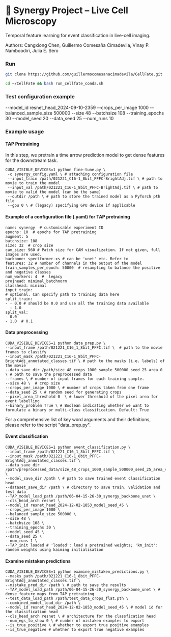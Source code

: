 # 📸 Synergy Project – Live Cell Microscopy

Temporal feature learning for event classification in live-cell imaging.

Authors:
Cangxiong Chen, Guillermo Comesaña Cimadevila, Vinay P. Namboodiri, Julia E. Sero

### Run

```bash
git clone https://github.com/guillermocomesanacimadevila/CellFate.git
```

```bash
cd ~/CellFate && bash run_cellfate_conda.sh
```

### Test configuration example
--model_id resnet_head_2024-09-10-2359 --crops_per_image 1000 
--balanced_sample_size 500000 --size 48 --batchsize 108 
--training_epochs 30 --model_seed 20 --data_seed 25 --num_runs 10

### Example usage
#### TAP Pretraining
In this step, we pretrain a time arrow prediction model to get dense features for the downstream task.
```
CUDA_VISIBLE_DEVICES=1 python fine-tune.py \ 
 -c synergy_config.yaml \ # attaching configuration file 
 --input_train /path/021221_C16-1_8bit_PFFC-BrightAdj.tif \ # path to movie to train the model
 --input_val /path/021221_C16-1_8bit_PFFC-BrightAdj.tif \ # path to movie to valid the model (can be the same)
 --outdir /path \ # path to store the trained model as a PyTorch pth file
 --gpu 0 \ # (legacy) specifying GPU device if applicable 

```

#### Example of a configuration file (.yaml) for TAP pretraining
```
name: synergy  # customisable experiment ID
epochs: 10  # epochs for TAP pretraining
augment: 5
batchsize: 108  
size: 32  # crop size 
cam_size: 960 # Patch size for CAM visualization. If not given, full images are used.
backbone: spectformer-xs # can be 'unet' etc. Refer to
features: 32 # number of channels in the output of the model
train_samples_per_epoch: 50000  # resampling to balance the positive and negative classes
num_workers: 4  #  legacy
projhead: minimal_batchnorm
classhead: minimal
input_train:
# optional. Can specify path to training data here
split_train:
- - 0.0 # should be 0.0 and use all the training data available
  - 1.0
split_val:
- 0.0
- 1.0  # 0.1
```


#### Data preprocessing
```
CUDA_VISIBLE_DEVICES=1 python data_prep.py \
--input_frame /path/021221_C16_1_8bit_PFFC.tif \  # path to the movie frames to classify
--input_mask /path/021221_C16-1_8bit_PFFC-BrightAdj_annotated_classes.tif \ # path to the masks (i.e. labels) of the movie 
--data_save_dir /path/size_48_crops_1000_sample_500000_seed_25_area_0 \ # path to save the preprocessed data
--frames \ # number of input frames for each training sample.
--size 48 \  # crop size
--crops_per_image 1000 \ # number of crops taken from one frame
--data_seed 25 \ # random seed for generating crops
--pixel_area_threshold 0  \ # lower threshold of the pixel area for event labelling
--binary_problem True \ # Boolean indicating whether we want to formulate a binary or multi-class classification. Default: True  
```
For a comprehensive list of key word arguments and their definitions, please refer to the script "data_prep.py".

#### Event classification
```
CUDA_VISIBLE_DEVICES=1 python event_classification.py \
--input_frame /path/021221_C16_1_8bit_PFFC.tif \   
--input_mask /path/021221_C16-1_8bit_PFFC-BrightAdj_annotated_classes.tif \ 
--data_save_dir /path/preprocessed_data/size_48_crops_1000_sample_500000_seed_25_area_40 \
--model_save_dir /path \ # path to save trained event classification head 
--dataset_save_dir /path \ # directory to save train, validation and test data 
--TAP_model_load_path /path/06-04-15-26-30_synergy_backbone_unet \
--cls_head_arch resnet \
--model_id resnet_head_2024-12-02-1853_model_seed_45 \
--crops_per_image 1000 \
--balanced_sample_size 500000 \
--size 48 \
--batchsize 108 \
--training_epochs 30 \
--model_seed 45 \
--data_seed 25 \
--num_runs 1 \
--TAP_init loaded # 'loaded': load a pretrained weights; 'km_init': random weights using kaiming initialisation
```

#### Examine mistaken predictions
```
CUDA_VISIBLE_DEVICES=1 python examine_mistaken_predictions.py \
--masks_path /path/021221_C16-1_8bit_PFFC-BrightAdj_annotated_classes.tif \
--mistake_pred_dir /path \ # path to save the results
--TAP_model_load_path /path/06-04-15-26-30_synergy_backbone_unet \ # dense feature maps from TAP pretraining 
--test_data_load_path /path/test_data_crops_flat.pth \
--combined_model_load_dir /path \
--model_id resnet_head_2024-12-02-1853_model_seed_45 \ # model id for the classification head
--cls_head_arch resnet \ # architecture for the classfication head
--num_egs_to_show 0 \ # number of mistaken examples to export 
--is_true_positive \ # whether to export true positive examples
--is_true_negative # whether to export true negative examples
```
